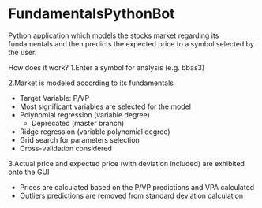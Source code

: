 # FundamentalsPythonBot
Python application which models the stocks market regarding its fundamentals and then predicts the expected price to a symbol selected by the user.

How does it work?
1.Enter a symbol for analysis (e.g. bbas3)

2.Market is modeled according to its fundamentals
  - Target Variable: P/VP
  - Most significant variables are selected for the model
  - Polynomial regression (variable degree)
	- Deprecated (master branch)
  - Ridge regression (variable polynomial degree)
  - Grid search for parameters selection
  - Cross-validation considered

3.Actual price and expected price (with deviation included) are exhibited onto the GUI
  - Prices are calculated based on the P/VP predictions and VPA calculated
  - Outliers predictions are removed from standard deviation calculation